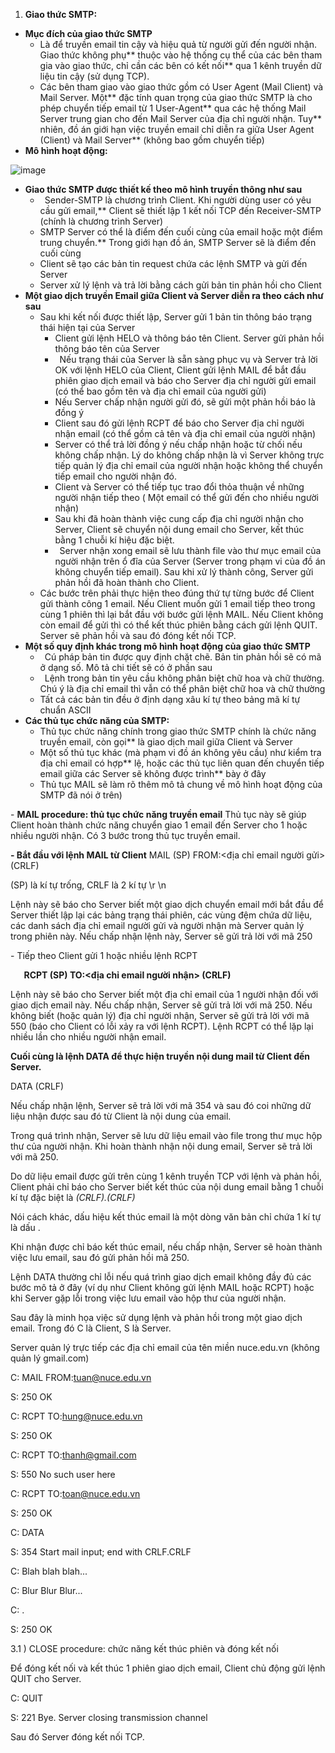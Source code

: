 1. **Giao thức SMTP:**
- **Mục đích của giao thức SMTP**
  - Là để truyền email tin cậy và hiệu quả từ người gửi đến người nhận. Giao thức không phụ** thuộc vào hệ thống cụ thể của các bên tham gia vào giao thức, chỉ cần các bên có kết nối** qua 1 kênh truyền dữ liệu tin cậy (sử dụng TCP).
  - Các bên tham giao vào giao thức gồm có User Agent (Mail Client) và Mail Server. Một** đặc tính quan trọng của giao thức SMTP là cho phép chuyển tiếp email từ 1 User-Agent**
    qua các hệ thống Mail Server trung gian cho đến Mail Server của địa chỉ người nhận. Tuy** nhiên, đồ án giới hạn việc truyền email chỉ diễn ra giữa User Agent (Client) và Mail Server** (không bao gồm chuyển tiếp)
- **Mô hình hoạt động:** 

![image](https://user-images.githubusercontent.com/95491130/180399116-f6974c16-b0eb-4401-a672-87fe60f6c92a.png)

- **Giao thức SMTP được thiết kế theo mô hình truyền thông như sau**
  - ` `Sender-SMTP là chương trình Client. Khi người dùng user có yêu cầu gửi email,** Client sẽ thiết lập 1 kết nối TCP đến Receiver-SMTP (chính là chương trình Server)
  - SMTP Server có thể là điểm đến cuối cùng của email hoặc một điểm trung chuyển.** Trong giới hạn đồ án, SMTP Server sẽ là điểm đến cuối cùng
  - Client sẽ tạo các bản tin request chứa các lệnh SMTP và gửi đến Server
  - Server xử lý lệnh và trả lời bằng cách gửi bản tin phản hồi cho Client
- **Một giao dịch truyền Email giữa Client và Server diễn ra theo cách như sau**
  - Sau khi kết nối được thiết lập, Server gửi 1 bản tin thông báo trạng thái hiện tại của Server
    - Client gửi lệnh HELO và thông báo tên Client. Server gửi phản hồi thông báo tên của Server
    - ` `Nếu trạng thái của Server là sẵn sàng phục vụ và Server trả lời OK với lệnh HELO của Client, Client gửi lệnh MAIL để bắt đầu phiên giao dịch email và báo cho Server địa chỉ người gửi email (có thể bao gồm tên và địa chỉ email của người gửi)
    - Nếu Server chấp nhận người gửi đó, sẽ gửi một phản hồi báo là đồng ý
    - Client sau đó gửi lệnh RCPT để báo cho Server địa chỉ người nhận email (có thể gồm cả tên và địa chỉ email của người nhận)
    - Server có thể trả lời đồng ý nếu chấp nhận hoặc từ chối nếu không chấp nhận. Lý do không chấp nhận là vì Server không trực tiếp quản lý địa chỉ email của người
      nhận hoặc không thể chuyển tiếp email cho người nhận đó.
    - Client và Server có thể tiếp tục trao đổi thỏa thuận về những người nhận tiếp theo ( Một email có thể gửi đến cho nhiều người nhận)
    - Sau khi đã hoàn thành việc cung cấp địa chỉ người nhận cho Server, Client sẽ chuyển
      nội dung email cho Server, kết thúc bằng 1 chuỗi kí hiệu đặc biệt.
    - ` `Server nhận xong email sẽ lưu thành file vào thư mục email của người nhận trên ổ đĩa của Server (Server trong phạm vi của đồ án không chuyển tiếp email). Sau khi xử lý thành công, Server gửi phản hồi đã hoàn thành cho Client.
  - Các bước trên phải thực hiện theo đúng thứ tự từng bước để Client gửi thành công 1 email. Nếu Client muốn gửi 1 email tiếp theo trong cùng 1 phiên thì lại bắt đầu với bước gửi lệnh MAIL. Nếu Client không còn email để gửi thì có thể kết thúc phiên bằng cách gửi lệnh QUIT. Server sẽ phản hồi và sau đó đóng kết nối TCP.
- **Một số quy định khác trong mô hình hoạt động của giao thức SMTP**
  - ` `Cú pháp bản tin được quy định chặt chẽ. Bản tin phản hồi sẽ có mã ở dạng số. Mô tả chi tiết sẽ có ở phần sau
  - ` `Lệnh trong bản tin yêu cầu không phân biệt chữ hoa và chữ thường. Chú ý là địa chỉ email thì vẫn có thể phân biệt chữ hoa và chữ thường
  - Tất cả các bản tin đều ở định dạng xâu kí tự theo bảng mã kí tự chuẩn ASCII
- **Các thủ tục chức năng của SMTP:**
  - Thủ tục chức năng chính trong giao thức SMTP chính là chức năng truyền email, còn gọi** là giao dịch mail giữa Client và Server
  - Một số thủ tục khác (mà phạm vi đồ án không yêu cầu) như kiểm tra địa chỉ email có hợp** lệ, hoặc các thủ tục liên quan đến chuyển tiếp email giữa các Server sẽ không được trình** bày ở đây
  - Thủ tục MAIL sẽ làm rõ thêm mô tả chung về mô hình hoạt động của SMTP đã nói ở trên)

\- **MAIL procedure: thủ tục chức năng truyền email**
Thủ tục này sẽ giúp Client hoàn thành chức năng chuyển giao 1 email đến Server cho 1 hoặc nhiều người nhận.
Có 3 bước trong thủ tục truyền email.

**- Bắt đầu với lệnh MAIL từ Client**
MAIL (SP) FROM:<địa chỉ email người gửi> (CRLF)

(SP) là kí tự trống, CRLF là 2 kí tự \r \n

Lệnh này sẽ báo cho Server biết một giao dịch chuyển email mới bắt đầu để Server thiết lập lại các bảng trạng thái phiên, các vùng đệm chứa dữ liệu, các danh sách địa chỉ email người gửi và người nhận mà Server quản lý trong phiên này. Nếu chấp nhận lệnh này, Server sẽ gửi trả lời với mã 250

\- Tiếp theo Client gửi 1 hoặc nhiều lệnh RCPT

`   `**RCPT (SP) TO:<địa chỉ email người nhận> (CRLF)**

Lệnh này sẽ báo cho Server biết một địa chỉ email của 1 người nhận đối với giao dịch email này.
Nếu chấp nhận, Server sẽ gửi trả lời với mã 250. Nếu không biết (hoặc quản lý) địa chỉ người nhận, Server sẽ gửi trả lời với mã 550 (báo cho Client có lỗi xảy ra với lệnh
RCPT). 
Lệnh RCPT có thể lặp lại nhiều lần cho nhiều người nhận email.

**Cuối cùng là lệnh DATA để thực hiện truyền nội dung mail từ Client đến Server.**

DATA (CRLF)

Nếu chấp nhận lệnh, Server sẽ trả lời với mã 354 và sau đó coi những dữ liệu nhận được sau đó từ Client là nội dung của email.

Trong quá trình nhận, Server sẽ lưu dữ liệu email vào file trong thư mục hộp thư của người nhận. Khi hoàn thành nhận nội dung email, Server sẽ trả lời với mã 250.

Do dữ liệu email được gửi trên cùng 1 kênh truyền TCP với lệnh và phản hồi, Client phải chỉ báo cho Server biết kết thúc của nội dung email bằng 1 chuỗi kí tự đặc biệt là *(CRLF).(CRLF)*

Nói cách khác, dấu hiệu kết thúc email là một dòng văn bản chỉ chứa 1 kí tự là dấu .

Khi nhận được chỉ báo kết thúc email, nếu chấp nhận, Server sẽ hoàn thành việc lưu email, sau đó gửi phản hồi mã 250. 

Lệnh DATA thường chỉ lỗi nếu quá trình giao dịch email không đầy đủ các bước mô tả ở đây (ví dụ như Client không gửi lệnh MAIL hoặc RCPT) hoặc khi Server gặp lỗi trong việc lưu email vào hộp thư của người nhận.

Sau đây là minh họa việc sử dụng lệnh và phản hồi trong một giao dịch email. Trong đó C là Client, S là Server. 

Server quản lý trực tiếp các địa chỉ email của tên miền nuce.edu.vn (không quản lý gmail.com)

C: MAIL FROM:<tuan@nuce.edu.vn>

S: 250 OK

C: RCPT TO:<hung@nuce.edu.vn>

S: 250 OK

C: RCPT TO:<thanh@gmail.com>

S: 550 No such user here

C: RCPT TO:<toan@nuce.edu.vn>

S: 250 OK

C: DATA

S: 354 Start mail input; end with CRLF.CRLF

C: Blah blah blah...

C: Blur Blur Blur...

C: .

S: 250 OK

3.1 ) CLOSE procedure: chức năng kết thúc phiên và đóng kết nối

Để đóng kết nối và kết thúc 1 phiên giao dịch email, Client chủ động gửi lệnh QUIT cho Server.

C: QUIT

S: 221 Bye. Server closing transmission channel

Sau đó Server đóng kết nối TCP.
